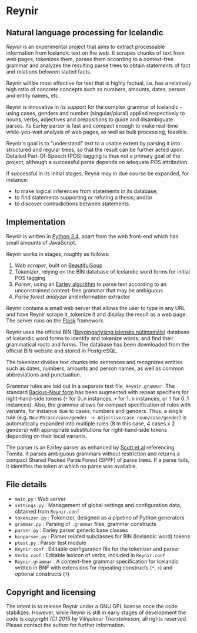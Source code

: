 # Reynir

## Natural language processing for Icelandic

*Reynir* is an experimental project that aims to extract processable information from
Icelandic text on the web. It scrapes chunks of text from web pages, tokenizes them,
parses them according to a context-free grammar and analyzes the resulting parse
trees to obtain statements of fact and relations between stated facts.

Reynir will be most effective for text that is highly factual, i.e. has a relatively high
ratio of concrete concepts such as numbers, amounts, dates, person and entity names,
etc.

Reynir is innovative in its support for the complex grammar of Icelandic - using
cases, genders and number (singular/plural) applied respectively to nouns,
verbs, adjectives and prepositions to guide and disambiguate parses. Its Earley parser
is fast and compact enough to make real-time while-you-wait analysis of
web pages, as well as bulk processing, feasible.

Reynir's goal is to "understand" text to a usable extent by parsing it into
structured and regular trees, so that the result can be further acted upon.
Detailed Part-Of-Speech (POS) tagging is thus not a primary goal of the project,
although a successful parse depends on adequate POS attribution.

If successful in its initial stages, Reynir may in due course be expanded, for instance:

* to make logical inferences from statements in its database;
* to find statements supporting or refuting a thesis; and/or
* to discover contradictions between statements.

## Implementation

Reynir is written in [Python 3.4](https://www.python.org/), apart from the web
front-end which has small amounts of JavaScript.

Reynir works in stages, roughly as follows:

1. *Web scraper*, built on [BeautifulSoup](http://www.crummy.com/software/BeautifulSoup/)
2. *Tokenizer*, relying on the BÍN database of Icelandic word forms for initial POS tagging
3. *Parser*, using an [Earley algorithm](http://en.wikipedia.org/wiki/Earley_parser) to
  parse text according to an unconstrained context-free grammar that may be ambiguous
4. *Parse forest analyzer* and information extractor

Reynir contains a small web server that allows the user to type in any URL
and have Reynir scrape it, tokenize it and display the result as a web page. The server runs
on the [Flask](http://flask.pocoo.org/) framework.

Reynir uses the official BÍN ([Beygingarlýsing íslensks nútímamáls](http://bin.arnastofnun.is))
database of Icelandic word forms to identify and tokenize words, and find their grammatical
roots and forms. The database has been downloaded from the official BÍN website and stored
in PostgreSQL.

The tokenizer divides text chunks into sentences and recognizes entities such as dates, numbers,
amounts and person names, as well as common abbreviations and punctuation.

Grammar rules are laid out in a separate text file, `Reynir.grammar`. The standard
[Backus-Naur form](http://en.wikipedia.org/wiki/Backus%E2%80%93Naur_Form) has been
augmented with repeat specifiers for right-hand-side tokens (`*` for 0..n instances,
`+` for 1..n instances, or `?` for 0..1 instances). Also, the grammar allows for
compact specification of rules with variants, for instance due to cases, numbers and genders.
Thus, a single rule (e.g. `NounPhrase/case/gender -> Adjective/case noun/case/gender`)
is automatically expanded into multiple rules (8 in this case, 4 cases x 2 genders) with
appropriate substitutions for right-hand-side tokens depending on their local variants.

The parser is an Earley parser as enhanced by
[Scott et al](http://www.sciencedirect.com/science/article/pii/S0167642309000951) referencing Tomita.
It parses ambiguous grammars without restriction and
returns a compact Shared Packed Parse Forest (SPPF) of parse trees. If a parse
fails, it identifies the token at which no parse was available.

## File details

* `main.py` : Web server
* `settings.py` : Management of global settings and configuration data, obtained from `Reynir.conf`
* `tokenizer.py` : Tokenizer, designed as a pipeline of Python generators
* `grammar.py` : Parsing of `.grammar` files, grammar constructs
* `parser.py` : Earley parser generic base classes
* `binparser.py` : Parser related subclasses for BIN (Icelandic word) tokens
* `ptest.py` : Parser test module
* `Reynir.conf` : Editable configuration file for the tokenizer and parser
* `Verbs.conf` : Editable lexicon of verbs, included in `Reynir.conf`
* `Reynir.grammar` : A context-free grammar specification for Icelandic
  written in BNF with extensions
  for repeating constructs (`*`, `+`) and optional constructs (`?`)

## Copyright and licensing

The intent is to release Reynir under a GNU GPL license once the code stabilizes. However, while
Reynir is still in early stages of development the code is *copyright (C) 2015 by Vilhjalmur
Thorsteinsson*, all rights reserved. Please contact the author for further information.
